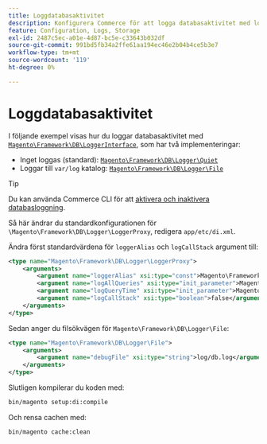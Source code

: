 ```yaml
---
title: Loggdatabasaktivitet
description: Konfigurera Commerce för att logga databasaktivitet med loggningsgränssnittet.
feature: Configuration, Logs, Storage
exl-id: 2487c5ec-a01e-4d87-bc5e-c33643b032df
source-git-commit: 991bd5fb34a2ffe61aa194ec46e2b04b4ce5b3e7
workflow-type: tm+mt
source-wordcount: '119'
ht-degree: 0%

---
```


# Loggdatabasaktivitet

I följande exempel visas hur du loggar databasaktivitet med [`Magento\Framework\DB\LoggerInterface`][interface], som har två implementeringar:

- Inget loggas (standard): [`Magento\Framework\DB\Logger\Quiet`][quiet]
- Loggar till `var/log` katalog: [`Magento\Framework\DB\Logger\File`][file]

>[!TIP]
>
>Du kan använda Commerce CLI för att [aktivera och inaktivera databasloggning](../cli/enable-logging.md#database-logging).

Så här ändrar du standardkonfigurationen för `\Magento\Framework\DB\Logger\LoggerProxy`, redigera `app/etc/di.xml`.

Ändra först standardvärdena för `loggerAlias` och `logCallStack` argument till:

```xml
<type name="Magento\Framework\DB\Logger\LoggerProxy">
    <arguments>
        <argument name="loggerAlias" xsi:type="const">Magento\Framework\DB\Logger\LoggerProxy::LOGGER_ALIAS_FILE</argument>
        <argument name="logAllQueries" xsi:type="init_parameter">Magento\Framework\Config\ConfigOptionsListConstants::CONFIG_PATH_DB_LOGGER_LOG_EVERYTHING</argument>
        <argument name="logQueryTime" xsi:type="init_parameter">Magento\Framework\Config\ConfigOptionsListConstants::CONFIG_PATH_DB_LOGGER_QUERY_TIME_THRESHOLD</argument>
        <argument name="logCallStack" xsi:type="boolean">false</argument>
    </arguments>
</type>
```

Sedan anger du filsökvägen för `Magento\Framework\DB\Logger\File`:

```xml
<type name="Magento\Framework\DB\Logger\File">
    <arguments>
        <argument name="debugFile" xsi:type="string">log/db.log</argument>
    </arguments>
</type>
```

Slutligen kompilerar du koden med:

```bash
bin/magento setup:di:compile
```

Och rensa cachen med:

```bash
bin/magento cache:clean
```

<!-- link definitions -->

[file]: https://github.com/magento/magento2/blob/2.4/lib/internal/Magento/Framework/DB/Logger/File.php
[interface]: https://github.com/magento/magento2/blob/2.4/lib/internal/Magento/Framework/DB/LoggerInterface.php
[quiet]: https://github.com/magento/magento2/blob/2.4/lib/internal/Magento/Framework/DB/Logger/Quiet.php
